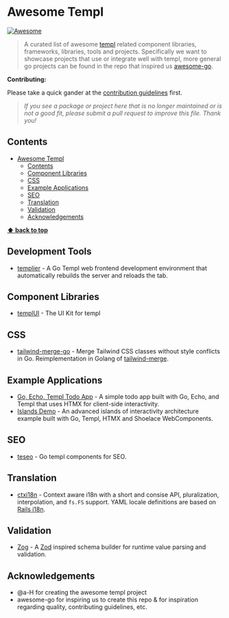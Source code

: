 # Awesome Templ

[![Awesome](https://awesome.re/badge.svg)](https://awesome.re)

> A curated list of awesome [templ](https://github.com/a-h/templ) related component libraries, frameworks, libraries, tools and projects. Specifically we want to showcase projects that use or integrate well with templ, more general go projects can be found in the repo that inspired us [awesome-go](https://github.com/avelino/awesome-go).

**Contributing:**

Please take a quick gander at the [contribution guidelines](./CONTRIBUTING.md) first.

> _If you see a package or project here that is no longer maintained or is not a good fit, please submit a pull request to improve this file. Thank you!_

## Contents

- [Awesome Templ](#awesome-templ)
  - [Contents](#contents)
  - [Component Libraries](#component-libraries)
  - [CSS](#css)
  - [Example Applications](#example-applications)
  - [SEO](#seo)
  - [Translation](#translation)
  - [Validation](#validation)
  - [Acknowledgements](#acknowledgements)

**[⬆ back to top](#contents)**

## Development Tools

- [templier](https://github.com/romshark/templier) - A Go Templ web frontend development environment that automatically rebuilds the server and reloads the tab.

## Component Libraries

- [templUI](https://github.com/axzilla/templui) - The UI Kit for templ

## CSS

- [tailwind-merge-go](https://github.com/Oudwins/tailwind-merge-go) - Merge Tailwind CSS classes without style conflicts in Go. Reimplementation in Golang of [tailwind-merge](https://github.com/gjtorikian/tailwind_merge).

## Example Applications

- [Go, Echo, Templ Todo App](https://github.com/emarifer/go-echo-templ-htmx) - A simple todo app built with Go, Echo, and Templ that uses HTMX for client-side interactivity.
- [Islands Demo](https://github.com/romshark/demo-islands/) - An advanced islands of interactivity architecture example built with Go, Templ, HTMX and Shoelace WebComponents.

## SEO

- [teseo](https://github.com/indaco/teseo/) - Go templ components for SEO.

## Translation

- [ctxi18n](https://github.com/invopop/ctxi18n/) - Context aware i18n with a short and consise API, pluralization, interpolation, and `fs.FS` support. YAML locale definitions are based on [Rails i18n](https://guides.rubyonrails.org/i18n.html).

## Validation

- [Zog](https://github.com/Oudwins/zog) - A [Zod](https://github.com/colinhacks/zod) inspired schema builder for runtime value parsing and validation.

## Acknowledgements

- @a-H for creating the awesome templ project
- awesome-go for inspiring us to create this repo & for inspiration regarding quality, contributing guidelines, etc.
